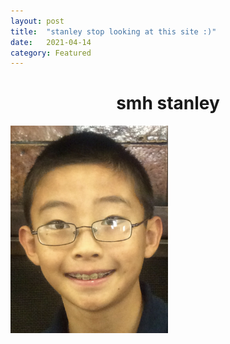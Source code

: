 ```yaml
---
layout: post
title:  "stanley stop looking at this site :)"
date:   2021-04-14
category: Featured
---
```

# <center>smh stanley</center>
<img src="/assets/images/stanley.png" style="width:50%" class="center">
